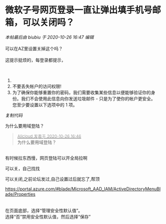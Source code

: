# 微软子号网页登录一直让弹出填手机号邮箱，可以关闭吗？


<i class="pstatus"> 本帖最后由 biubiu 于 2020-10-26 16:47 编辑 </i><br />
<br />
可以在AZ里设置关掉这个吗？<br />
<br />
这提示挺烦的，每登录都提示，<br />
<br />
<br /><div class="blockcode"><div id="code_TO5"><ol><li><br /><li>不要丢失帐户的访问权限!<br /><li>为了确保你能够重置你的密码，我们需要收集某些信息以便能够验证你的身份。我们不会使用此信息向你发送垃圾邮件 - 只是为了使你的帐户更安全。 您至少要设置以下选项中的 1 项。</ol></div><em onclick="copycode($('code_TO5'));">复制代码</em></div>

为什么要用域登陆？

<div class="quote"><blockquote><font size="2"><a href="https://www.hostloc.com/forum.php?mod=redirect&amp;goto=findpost&amp;pid=9354816&amp;ptid=758644" target="_blank"><font color="#999999">Alicloud 发表于 2020-10-26 16:46</font></a></font><br />
为什么要用域登陆？</blockquote></div><br />
有时候拉东西慢，网页登陆可以开全局拉啊

可以关，自己找找

可以关闭,之前论坛发过,自己设置过后就忘了,帮顶

https://portal.azure.com/#blade/Microsoft_AAD_IAM/ActiveDirectoryMenuBlade/Properties<br />
<br />
<br />
在页面底部，选择“管理安全性默认值”。<br />
选择“否”禁用安全性默认值，然后选择“保存”
